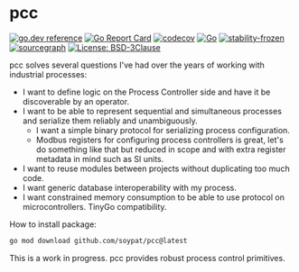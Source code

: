 # pcc
[![go.dev reference](https://pkg.go.dev/badge/github.com/soypat/pcc)](https://pkg.go.dev/github.com/soypat/pcc)
[![Go Report Card](https://goreportcard.com/badge/github.com/soypat/pcc)](https://goreportcard.com/report/github.com/soypat/pcc)
[![codecov](https://codecov.io/gh/soypat/pcc/branch/main/graph/badge.svg)](https://codecov.io/gh/soypat/pcc)
[![Go](https://github.com/soypat/pcc/actions/workflows/go.yml/badge.svg)](https://github.com/soypat/pcc/actions/workflows/go.yml)
[![stability-frozen](https://img.shields.io/badge/stability-frozen-blue.svg)](https://github.com/emersion/stability-badges#frozen)
[![sourcegraph](https://sourcegraph.com/github.com/soypat/pcc/-/badge.svg)](https://sourcegraph.com/github.com/soypat/pcc?badge)
[![License: BSD-3Clause](https://img.shields.io/badge/License-BSD-3.svg)](https://opensource.org/licenses/bsd-3-clause)

pcc solves several questions I've had over the years of working with industrial processes:

- I want to define logic on the Process Controller side and have it be discoverable by an operator.
- I want to be able to represent sequential and simultaneous processes and serialize them reliably and unambiguously.
    - I want a simple binary protocol for serializing process configuration.
    - Modbus registers for configuring process controllers is great, let's do something like that but reduced in scope and with extra register metadata in mind such as SI units.
- I want to reuse modules between projects without duplicating too much code.
- I want generic database interoperability with my process.
- I want constrained memory consumption to be able to use protocol on microcontrollers. TinyGo compatibility.

How to install package:
```sh
go mod download github.com/soypat/pcc@latest
```

This is a work in progress. pcc provides robust process control primitives. 

